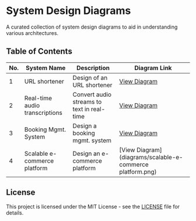# System Design Diagrams

A curated collection of system design diagrams to aid in understanding various architectures.

## Table of Contents

| No. | System Name                             | Description                                   | Diagram Link                                                |
|-----|-----------------------------------------|-----------------------------------------------|-------------------------------------------------------------|
| 1   | URL shortener                           | Design of an URL shortener                    | [View Diagram](diagrams/URL-shortener.png)                  |
| 2   | Real-time audio transcriptions          | Convert audio streams to text in real-time    | [View Diagram](diagrams/real-time-audio-transcriptions.png) |
| 3   | Booking Mgmt. System                    | Design a booking mgmt. system                 | [View Diagram](diagrams/booking-system.png)                 |
| 4   | Scalable e-commerce platform            | Design an e-commerce platform                 | [View Diagram](diagrams/scalable-e-commerce platform.png)                 |


## License

This project is licensed under the MIT License - see the [LICENSE](LICENSE) file for details.
